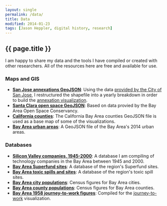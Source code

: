 ```yaml
---
layout: single
permalink: /data/
title: Data
modified: 2014-01-23
tags: [Jason Heppler, digital history, research]
---
```


## {{ page.title }}

I am happy to share my data and the tools I have compiled or created with
other researchers. All of the resources here are free and available for use.

### Maps and GIS

- **[San Jose annexations GeoJSON](https://github.com/hepplerj/machinesvalley/blob/gh-pages/data/sv-annexations/sj_annex_full.json)**: Using the data [provided by the City of San Jose](http://www.sanjoseca.gov/index.aspx?NID=3308), I restructured the shapefile into a yearly breakdown in order to build the [annexation visualization](/visualizations/).
- **[Santa Clara open space GeoJSON](https://github.com/hepplerj/machinesvalley/blob/gh-pages/data/ca-openspace/openspace_santaclara.json)**: Based on data provied by the Bay Area Open Space Conservancy.
- **[California counties](https://github.com/hepplerj/machinesvalley/blob/gh-pages/data/ca-counties/ca_counties.json)**: The California Bay Area counties GeoJSON file is used as a base map of some of the visualizations.
- **[Bay Area urban areas](https://github.com/hepplerj/machinesvalley/blob/gh-pages/data/sv-urban/urban_areas_out.json)**: A GeoJSON file of the Bay Area's 2014 urban areas.

### Databases

- **[Silicon Valley companies, 1945-2000](https://github.com/hepplerj/machinesvalley/blob/gh-pages/data/sv-companies/sv_companies.csv)**: A database I am compiling of technology companies in the Bay Area between 1945 and 2000.
- **[Bay Area Superfund sites](https://github.com/hepplerj/machinesvalley/blob/gh-pages/data/ca-pollution/ca_superfund.csv)**: A database of the region's Superfund sites.
- **[Bay Area toxic spills and sites](https://github.com/hepplerj/machinesvalley/blob/gh-pages/data/ca-pollution/ca_toxic_sites.csv)**: A database of the region's toxic spill sites.
- **[Bay Area city populations](https://github.com/hepplerj/machinesvalley/blob/gh-pages/data/census-population/pop_cities.csv)**: Census figures for Bay Area cities.
- **[Bay Area county populations](https://github.com/hepplerj/machinesvalley/blob/gh-pages/data/census-population/population_bay_area.csv)**: Census figures for Bay Area counties.
- **[Bay Area 1958 journey-to-work 
figures](https://github.com/hepplerj/machinesvalley/blob/gh-pages/data/sv-traffic/traffic.csv)**: Compiled for the [journey-to-work](/visualizations/traffic/) visualization.
